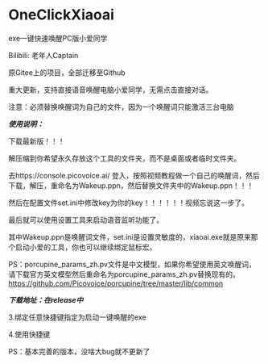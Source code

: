 # OneClickXiaoai
exe一键快速唤醒PC版小爱同学

Bilibili: 老年人Captain

原Gitee上的项目，全部迁移至Github

重大更新，支持直接语音唤醒电脑小爱同学，无需点击直接对话。

注意：必须替换唤醒词为自己的文件，因为一个唤醒词只能激活三台电脑

***使用说明：***

下载最新版！！！

解压缩到你希望永久存放这个工具的文件夹，而不是桌面或者临时文件夹。

去https://console.picovoice.ai/ 登入，按照视频教程做一个自己的唤醒词，然后下载，解压，重命名为Wakeup.ppn，然后替换文件夹中的Wakeup.ppn！！！

然后在配置文件set.ini中修改key为你的key！！！！！！视频忘说这一步了。

最后就可以使用设置工具来启动语音监听功能了。


其中Wakeup.ppn是唤醒词文件，set.ini是设置灵敏度的，xiaoai.exe就是原来那个启动小爱的工具，你也可以继续绑定鼠标宏。

PS：porcupine_params_zh.pv文件是中文模型，如果你希望使用英文唤醒词，请下载官方英文模型然后重命名为porcupine_params_zh.pv替换现有的。https://github.com/Picovoice/porcupine/tree/master/lib/common

***下载地址：在release中***


3.绑定任意快捷键指定为启动一键唤醒的exe

4.使用快捷键

PS：基本完善的版本，没啥大bug就不更新了
